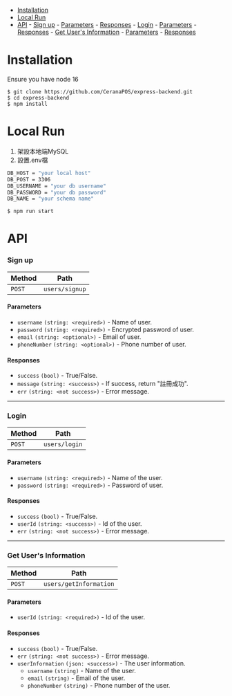- [Installation](#installation)
- [Local Run](#local-run)
- [API](#api)
		- [Sign up](#sign-up)
			- [Parameters](#parameters)
			- [Responses](#responses)
		- [Login](#login)
			- [Parameters](#parameters-1)
			- [Responses](#responses-1)
		- [Get User's Information](#get-users-information)
			- [Parameters](#parameters-2)
			- [Responses](#responses-2)

# Installation
Ensure you have node 16
```console
$ git clone https://github.com/CeranaPOS/express-backend.git
$ cd express-backend
$ npm install
```
# Local Run
1. 架設本地端MySQL
2. 設置.env檔
```bash
DB_HOST = "your local host"
DB_POST = 3306
DB_USERNAME = "your db username"
DB_PASSWORD = "your db password"
DB_NAME = "your schema name"
```
```console
$ npm run start
```
# API

### Sign up

| Method | Path           |
| ------ | -------------- |
| `POST` | `users/signup` |

#### Parameters

* `username` `(string: <required>)` - Name of user.
* `password` `(string: <required>)` - Encrypted password of user.
* `email` `(string: <optional>)` - Email of user.
* `phoneNumber` `(string: <optional>)` - Phone number of user.

#### Responses
* `success` `(bool)` - True/False. 
* `message` `(string: <success>)` - If success, return "註冊成功". 
* `err` `(string: <not success>)` - Error message. 

---

### Login

| Method | Path          |
| ------ | ------------- |
| `POST` | `users/login` |

#### Parameters

* `username` `(string: <required>)` - Name of the user.
* `password` `(string: <required>)` - Password of user.

#### Responses

* `success` `(bool)` - True/False.
* `userId` `(string: <success>)` - Id of the user.
* `err` `(string: <not success>)` - Error message.

---

### Get User's Information

| Method | Path                   |
| ------ | ---------------------- |
| `POST` | `users/getInformation` |

#### Parameters

* `userId` `(string: <required>)` - Id of the user. 

#### Responses

* `success` `(bool)` - True/False.
* `err` `(string: <not success>)` - Error message.
* `userInformation` `(json: <success>)` - The user information.
  * `username` `(string)` - Name of the user.
  * `email` `(string)` - Email of the user.
  * `phoneNumber` `(string)` - Phone number of the user.